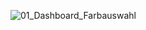 
![01_Dashboard_Farbauswahl](https://github.com/MaxxKra/SHB-Main-Dashboard/01_Haupt-Dashboard/PopUps/Popup_Bilder/01_Dashboard_Farbauswahl.png)
